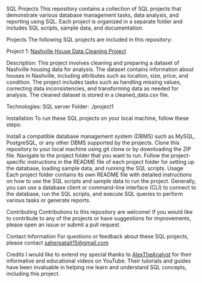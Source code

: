 SQL Projects
This repository contains a collection of SQL projects that demonstrate various database management tasks, data analysis, and reporting using SQL. Each project is organized in a separate folder and includes SQL scripts, sample data, and documentation.

Projects
The following SQL projects are included in this repository:

Project 1: [Nashville House Data Cleaning Project](https://github.com/saherp15/SQL-Project/blob/main/Nashville%20House%20Data%20cleaning)


Description: This project involves cleaning and preparing a dataset of Nashville housing data for analysis. The dataset contains information about houses in Nashville, including attributes such as location, size, price, and condition. The project includes tasks such as handling missing values, correcting data inconsistencies, and transforming data as needed for analysis. The cleaned dataset is stored in a cleaned_data.csv file.

Technologies:  SQL server
Folder: ./project1

Installation
To run these SQL projects on your local machine, follow these steps:

Install a compatible database management system (DBMS) such as MySQL, PostgreSQL, or any other DBMS supported by the projects.
Clone this repository to your local machine using git clone or by downloading the ZIP file.
Navigate to the project folder that you want to run.
Follow the project-specific instructions in the README file of each project folder for setting up the database, loading sample data, and running the SQL scripts.
Usage
Each project folder contains its own README file with detailed instructions on how to use the SQL scripts and sample data to run the project. Generally, you can use a database client or command-line interface (CLI) to connect to the database, run the SQL scripts, and execute SQL queries to perform various tasks or generate reports.

Contributing
Contributions to this repository are welcome! If you would like to contribute to any of the projects or have suggestions for improvements, please open an issue or submit a pull request.


Contact Information
For questions or feedback about these SQL projects, please contact saherpatait15@gmail.com

Credits
I would like to extend my special thanks to [AlexTheAnalyst](https://www.youtube.com/c/alextheanalyst) for their informative and educational videos on YouTube. Their tutorials and guides have been invaluable in helping me learn and understand SQL concepts, including this project.

